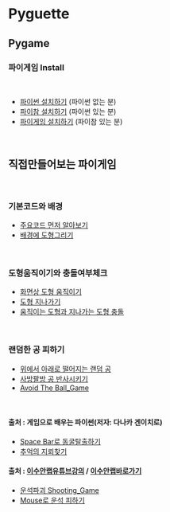 # Pyguette
## Pygame

### 파이게임 Install

<br>

 + [파이썬 설치하기](./Readme/PyThon.md) (파이썬 없는 분)
 + [파이참 설치하기](./Readme/PytC.md) (파이썬 있는 분)
 + [파이게임 설치하기](./Readme/PyG.md) (파이참 있는 분)

<br>
 
 
##  직접만들어보는 파이게임
 
<br>

### 기본코드와 배경
 
 + [주요코드 먼저 알아보기](./PygamePrac/PygameZero.py)  
 + [배경에 도형그리기](./Readme/README3.md)

<br>

### 도형움직이기와 충돌여부체크

 + [화면상 도형 움직이기](./Readme/PracGame1.md)
 + [도형 지나가기](./Readme/PracGame2.md)
 + [움직이는 도형과 지나가는 도형 충돌](./Readme/PracGame3.md)
 
 <br>
 
 ### 랜덤한 공 피하기
 
 + [위에서 아래로 떨어지는 랜덤 공](./Readme/PracGame4.md)
 + [사방팔방 공 반사시키기](./Readme/PracGame5.md)
 + [Avoid The Ball_Game](./Readme/PracGame6.md)

<br>

#### 출처 : 게임으로 배우는 파이썬(저자: 다나카 겐이치로)


 + [Space Bar로 동굴탈출하기](./Readme/README5.md)
 + [추억의 지뢰찾기](./Readme/README6.md)

 
#### 출처 : [이수안랩유튜브강의](https://www.youtube.com/watch?v=-e_5sOsKqrU&feature=emb_logo)  / [이수안랩바로가기](http://suanlab.com/)
 
 
 + [운석파괴 Shooting_Game](./Readme/README2.md)
 + [Mouse로 운석 피하기](./Readme/README4.md)


 